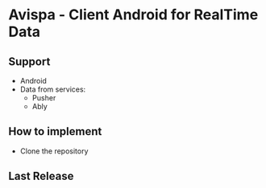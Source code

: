 # Avispa - Client Android for RealTime Data
## Support
  * Android
  * Data from services:
    * Pusher
    * Ably
## How to implement
  * Clone the repository
## Last Release


